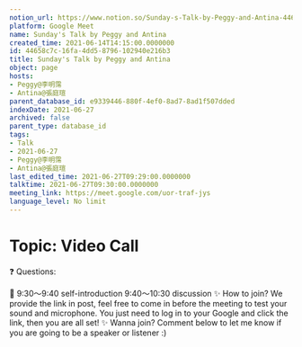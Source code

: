 ```yaml
---
notion_url: https://www.notion.so/Sunday-s-Talk-by-Peggy-and-Antina-44658c7c16fa4dd58796102940e216b3
platform: Google Meet
name: Sunday's Talk by Peggy and Antina
created_time: 2021-06-14T14:15:00.0000000
id: 44658c7c-16fa-4dd5-8796-102940e216b3
title: Sunday's Talk by Peggy and Antina
object: page
hosts:
- Peggy@李明霈
- Antina@張庭瑄
parent_database_id: e9339446-880f-4ef0-8ad7-8ad1f507dded
indexDate: 2021-06-27
archived: false
parent_type: database_id
tags:
- Talk
- 2021-06-27
- Peggy@李明霈
- Antina@張庭瑄
last_edited_time: 2021-06-27T09:29:00.0000000
talktime: 2021-06-27T09:30:00.0000000
meeting_link: https://meet.google.com/uor-traf-jys
language_level: No limit
---
```


# Topic: Video Call  
❓
Questions:
   
   
   
   
   
📅
9:30～9:40 self-introduction
9:40～10:30 discussion
✨
How to join?
We provide the link in post, feel free to come in before the meeting to test your sound and microphone. You just need to log in to your Google and click the link, then you are all set!
✨
Wanna join?
Comment below to let me know if you are going to be a speaker or listener :)

